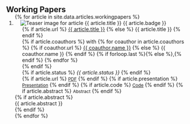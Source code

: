 <h2 id="publications" style="margin: 2px 0px -15px;">Working Papers</h2>

<div class="publications">
  <ol class="bibliography">
    {% for article in site.data.articles.workingpapers %}
    <li>
      <div class="pub-row">
        <div class="col-sm-3 abbr" style="position: relative;padding-right: 15px;padding-left: 15px;">
          <img alt="Teaser image for article {{ article.title }}" src="{{ site.baseurl }}/assets/files/articles/{{ article.id }}/{{ article.teaser }}" class="teaser img-fluid z-depth-1">
          <abbr class="badge">{{ article.badge }}</abbr>
        </div>
        <div class="col-sm-9" style="position: relative;padding-right: 15px;padding-left: 20px;">
          <div class="title">
            {% if article.url %}
            <a href="{{ article.url }}" target="_blank" rel="noopener">{{ article.title }}</a>
            {% else %}
            {{ article.title }}
            {% endif %}
          </div>
          <div class="author">
            {% if article.coauthors %}
            with
              {% for coauthor in article.coauthors %}
              {% if coauthor.url %}
              <a href="{{ coauthor.url }}" target="_blank" rel="noopener">{{ coauthor.name }}</a>
              {% else %}
              {{ coauthor.name }}
              {% endif %}
              {% if forloop.last %}{% else %},{% endif %}
              {% endfor %}
              <br>
            {% endif %}
          </div>
          <div class="periodical">
            {% if article.status %}
            <em>{{ article.status }}</em>
            {% endif %}
          </div>
          <div class="links">
            {% if article.url %}
            <a href="{{ article.url }}" class="btn btn-sm z-depth-0" role="button" target="_blank" rel="noopener" style="font-size:12px;">PDF</a>
            {% endif %}
            {% if article.presentation %}
            <a href="{{ site.baseurl }}/assets/files/articles/{{ article.id }}/{{ article.presentation }}" class="btn btn-sm z-depth-0" role="button" target="_blank" rel="noopener" style="font-size:12px;">Presentation</a>
            {% endif %}
            {% if article.code %}
            <a href="{{ article.code }}" class="btn btn-sm z-depth-0" role="button" target="_blank" rel="noopener" style="font-size:12px;">Code</a>
            {% endif %}
            {% if article.abstract %}
            <a class="btn btn-sm z-depth-0 show-abstract" role="button" target="_blank" rel="noopener" style="font-size:12px;">Abstract</a>
            {% endif %}
          </div>
        </div>
      </div>
      {% if article.abstract %}
      <div class="abstract-hidden">
        {{ article.abstract }}
      </div>
      {% endif %}
    </li>
    {% endfor %}
  </ol>
</div>